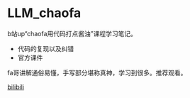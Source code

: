 # LLM_chaofa

b站up“chaofa用代码打点酱油”课程学习笔记。

- 代码的复现以及纠错
- 官方课件


fa哥讲解通俗易懂，手写部分堪称真神，学习到很多。推荐观看。

[bilibili](https://space.bilibili.com/12420432) 
